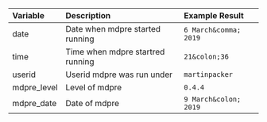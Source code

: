 |Variable            |Description                             |Example Result                |
|:-------------------|:---------------------------------------|:-----------------------------|
|date                |Date when mdpre started running         |`6 March&comma; 2019`         |
|time                |Time when mdpre startred running        |`21&colon;36`                 |
|userid              |Userid mdpre was run under              |`martinpacker`                |
|mdpre_level         |Level of mdpre                                 |`0.4.4`                       |
|mdpre_date          |Date of mdpre                           |`9 March&colon; 2019`         |

